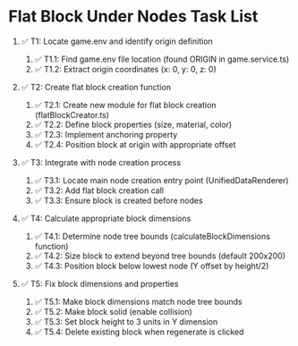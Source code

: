 # Flat Block Under Nodes Task List

1. ✅ T1: Locate game.env and identify origin definition

   1. ✅ T1.1: Find game.env file location (found ORIGIN in game.service.ts)
   2. ✅ T1.2: Extract origin coordinates (x: 0, y: 0, z: 0)

2. ✅ T2: Create flat block creation function

   1. ✅ T2.1: Create new module for flat block creation (flatBlockCreator.ts)
   2. ✅ T2.2: Define block properties (size, material, color)
   3. ✅ T2.3: Implement anchoring property
   4. ✅ T2.4: Position block at origin with appropriate offset

3. ✅ T3: Integrate with node creation process

   1. ✅ T3.1: Locate main node creation entry point (UnifiedDataRenderer)
   2. ✅ T3.2: Add flat block creation call
   3. ✅ T3.3: Ensure block is created before nodes

4. ✅ T4: Calculate appropriate block dimensions

   1. ✅ T4.1: Determine node tree bounds (calculateBlockDimensions function)
   2. ✅ T4.2: Size block to extend beyond tree bounds (default 200x200)
   3. ✅ T4.3: Position block below lowest node (Y offset by height/2)

5. ✅ T5: Fix block dimensions and properties

   1. ✅ T5.1: Make block dimensions match node tree bounds
   2. ✅ T5.2: Make block solid (enable collision)
   3. ✅ T5.3: Set block height to 3 units in Y dimension
   4. ✅ T5.4: Delete existing block when regenerate is clicked
